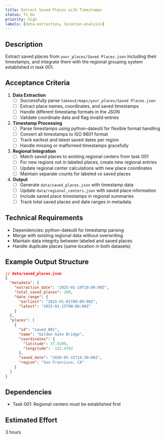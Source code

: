 ```yaml
---
title: Extract Saved Places with Timestamps
status: To Do
priority: high
labels: [data-extraction, location-analysis]
---
```


## Description

Extract saved places from `your_places/Saved Places.json` including their timestamps, and integrate them with the regional grouping system established in task 001.

## Acceptance Criteria

1. **Data Extraction**
   - [ ] Successfully parse `takeout/maps/your_places/Saved Places.json`
   - [ ] Extract place names, coordinates, and saved timestamps
   - [ ] Handle different timestamp formats in the JSON
   - [ ] Validate coordinate data and flag invalid entries

2. **Timestamp Processing**
   - [ ] Parse timestamps using python-dateutil for flexible format handling
   - [ ] Convert all timestamps to ISO 8601 format
   - [ ] Track earliest and latest saved dates per region
   - [ ] Handle missing or malformed timestamps gracefully

3. **Regional Integration**
   - [ ] Match saved places to existing regional centers from task 001
   - [ ] For new regions not in labeled places, create new regional entries
   - [ ] Update regional center calculations with new place coordinates
   - [ ] Maintain separate counts for labeled vs saved places

4. **Output**
   - [ ] Generate `data/saved_places.json` with timestamp data
   - [ ] Update `data/regional_centers.json` with saved place information
   - [ ] Include saved place timestamps in regional summaries
   - [ ] Track total saved places and date ranges in metadata

## Technical Requirements

- Dependencies: python-dateutil for timestamp parsing
- Merge with existing regional data without overwriting
- Maintain data integrity between labeled and saved places
- Handle duplicate places (same location in both datasets)

## Example Output Structure

```json
// data/saved_places.json
{
  "metadata": {
    "extraction_date": "2025-01-19T10:00:00Z",
    "total_saved_places": 200,
    "date_range": {
      "earliest": "2015-01-01T00:00:00Z",
      "latest": "2025-01-15T00:00:00Z"
    }
  },
  "places": [
    {
      "id": "saved_001",
      "name": "Golden Gate Bridge",
      "coordinates": {
        "latitude": 37.8199,
        "longitude": -122.4783
      },
      "saved_date": "2020-05-15T14:30:00Z",
      "region": "San Francisco, CA"
    }
  ]
}
```

## Dependencies

- Task 001: Regional centers must be established first

## Estimated Effort

3 hours